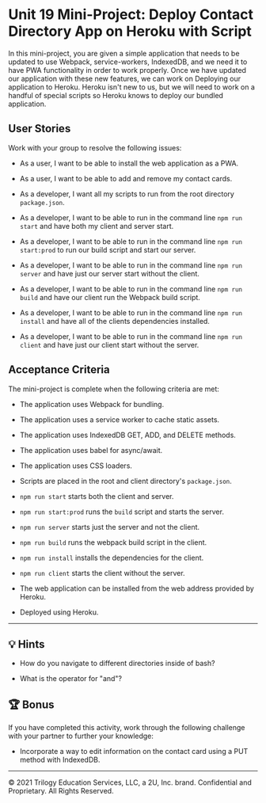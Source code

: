 # Unit 19 Mini-Project: Deploy Contact Directory App on Heroku with Script

In this mini-project, you are given a simple application that needs to be updated to use Webpack, service-workers, IndexedDB, and we need it to have PWA functionality in order to work properly. Once we have updated our application with these new features, we can work on Deploying our application to Heroku. Heroku isn't new to us, but we will need to work on a handful of special scripts so Heroku knows to deploy our bundled application.

## User Stories

Work with your group to resolve the following issues:

* As a user, I want to be able to install the web application as a PWA.

* As a user, I want to be able to add and remove my contact cards.

* As a developer, I want all my scripts to run from the root directory `package.json`.

* As a developer, I want to be able to run in the command line `npm run start` and have both my client and server start.

* As a developer, I want to be able to run in the command line `npm run start:prod` to run our build script and start our server. 

* As a developer, I want to be able to run in the command line `npm run server` and have just our server start without the client.

* As a developer, I want to be able to run in the command line `npm run build` and have our client run the Webpack build script.

* As a developer, I want to be able to run in the command line `npm run install` and have all of the clients dependencies installed.

* As a developer, I want to be able to run in the command line `npm run client` and have just our client start without the server.

## Acceptance Criteria

The mini-project is complete when the following criteria are met:

* The application uses Webpack for bundling.

* The application uses a service worker to cache static assets.

* The application uses IndexedDB GET, ADD, and DELETE methods.

* The application uses babel for async/await.

* The application uses CSS loaders.

* Scripts are placed in the root and client directory's `package.json`.

* `npm run start` starts both the client and server.

* `npm run start:prod` runs the `build` script and starts the server.

* `npm run server` starts just the server and not the client.

* `npm run build` runs the webpack build script in the client.

* `npm run install` installs the dependencies for the client.

* `npm run client` starts the client without the server.

* The web application can be installed from the web address provided by Heroku.

* Deployed using Heroku.

---

## 💡 Hints

* How do you navigate to different directories inside of bash?

* What is the operator for "and"?

## 🏆 Bonus

If you have completed this activity, work through the following challenge with your partner to further your knowledge:

* Incorporate a way to edit information on the contact card using a PUT method with IndexedDB.

---

© 2021 Trilogy Education Services, LLC, a 2U, Inc. brand. Confidential and Proprietary. All Rights Reserved.